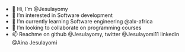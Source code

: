 - 👋 Hi, I’m @Jesulayomy
- 👀 I’m interested in Software development 
- 🌱 I’m currently learning Software engineering @alx-africa
- 💞️ I’m looking to collaborate on programming courses
- 📫 Reachme on github @Jesulayomy, twitter @Jesulayomi11 linkedin @Aina Jesulayomi

<!---
Jesulayomy/Jesulayomy is a ✨ special ✨ repository because its `README.md` (this file) appears on your GitHub profile.
You can click the Preview link to take a look at your changes.
--->
